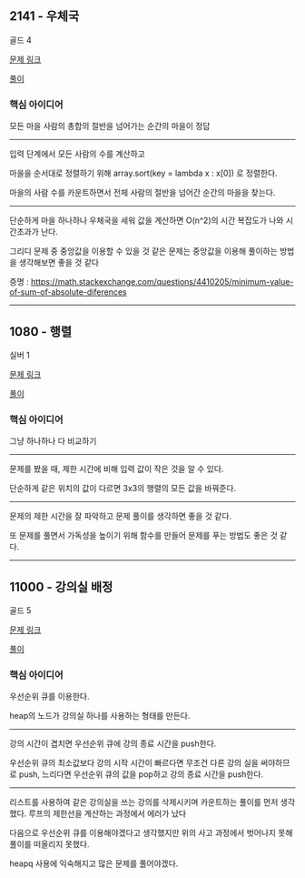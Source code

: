 ## 2141 - 우체국

골드 4

[문제 링크](https://www.acmicpc.net/problem/2141)

[풀이](https://github.com/ooosj/Coding-test-study/blob/main/week-1/osj/%5Bboj%5D%202141.py)

### 핵심 아이디어
모든 마을 사람의 총합의 절반을 넘어가는 순간의 마을이 정답

---

입력 단계에서 모든 사람의 수를 계산하고 

마을을 순서대로 정렬하기 위해 array.sort(key = lambda x : x[0]) 로 정렬한다.

마을의 사람 수를 카운트하면서 전체 사람의 절반을 넘어간 순간의 마을을 찾는다.

---

단순하게 마을 하나하나 우체국을 세워 값을 계산하면 O(n^2)의 시간 복잡도가 나와 시간초과가 난다.

그리디 문제 중 중앙값을 이용할 수 있을 것 같은 문제는 중앙값을 이용해 풀이하는 방법을 생각해보면 좋을 것 같다

증명 :
https://math.stackexchange.com/questions/4410205/minimum-value-of-sum-of-absolute-diferences

---

## 1080 - 행렬
실버 1

[문제 링크](https://www.acmicpc.net/problem/1080)

[풀이](https://github.com/ooosj/Coding-test-study/blob/main/week-1/osj/%5Bboj%5D%201080.py)



### 핵심 아이디어

그냥 하나하나 다 비교하기

---

문제를 봤을 때, 제한 시간에 비해 입력 값이 작은 것을 알 수 있다.

단순하게 같은 위치의 값이 다르면 3x3의 행렬의 모든 값을 바꿔준다.

---

문제의 제한 시간을 잘 파악하고 문제 풀이를 생각하면 좋을 것 같다.

또 문제를 풀면서 가독성을 높이기 위해 함수를 만들어 문제를 푸는 방법도 좋은 것 같다.

---

## 11000 - 강의실 배정

골드 5

[문제 링크](https://www.acmicpc.net/problem/11000)

[풀이](https://github.com/ooosj/Coding-test-study/blob/main/week-1/osj/%5Bboj%5D%2011000.py)

### 핵심 아이디어

우선순위 큐를 이용한다.

heap의 노드가 강의실 하나를 사용하는 형태를 만든다.

---

강의 시간이 겹치면 우선순위 큐에 강의 종료 시간을 push한다. 

우선순위 큐의 최소값보다 강의 시작 시간이 빠르다면 무조건 다른 강의 실을 써야하므로 push, 느리다면 우선순위 큐의 값을 pop하고 강의 종료 시간을 push한다.

---

리스트를 사용하여 같은 강의실을 쓰는 강의를 삭제시키며 카운트하는 풀이를 먼저 생각했다. 루프의 제한선을 계산하는 과정에서 에러가 났다

다음으로 우선순위 큐를 이용해야겠다고 생각했지만 위의 사고 과정에서 벗어나지 못해 풀이를 떠올리지 못했다.

heapq 사용에 익숙해지고 많은 문제를 풀어야겠다.

